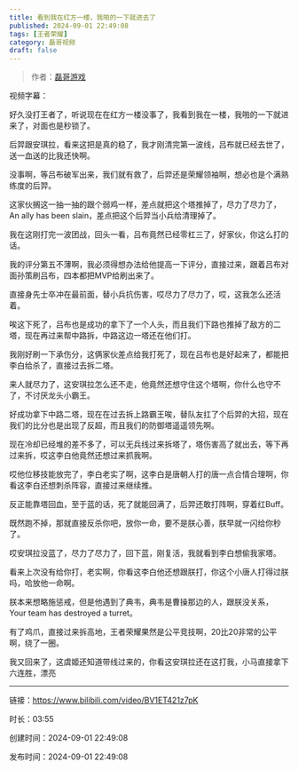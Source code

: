 ```yaml
---
title: 看到我在红方一楼，我啪的一下就进去了
published: 2024-09-01 22:49:08
tags: [王者荣耀]
category: 磊哥视频
draft: false
---
```



> 作者：[磊哥游戏](https://space.bilibili.com/268941858?spm_id_from=333.788.upinfo.head.click)

视频字幕：

好久没打王者了，听说现在在红方一楼没事了，我看到我在一楼，我啪的一下就进来了，对面也是秒锁了。

后羿跟安琪拉，看来这把是真的稳了，我才刚清完第一波线，吕布就已经去世了，送一血送的比我还快啊。

没事啊，等吕布破军出来，我们就有救了，后羿还是荣耀领袖啊，想必也是个满熟练度的后羿。

这家伙搁这一抽一抽的跟个弱鸡一样，差点就把这个塔推掉了，尽力了尽力了，An ally has been slain，差点把这个后羿当小兵给清理掉了。

我在这刚打完一波团战，回头一看，吕布竟然已经零杠三了，好家伙，你这么打的话。

我的评分第五不薄啊，我必须得想办法给他提高一下评分，直接过来，跟着吕布对面孙策刷吕布，四本都把MVP给刷出来了。

直接身先士卒冲在最前面，替小兵抗伤害，哎尽力了尽力了，哎，这我怎么还活着。

唉这下死了，吕布也是成功的拿下了一个人头，而且我们下路也推掉了敌方的二塔，现在再过来帮中路拆，中路这边一塔还在他们打。

我刚好刷一下承伤分，这俩家伙差点给我打死了，现在吕布也是好起来了，都能把李白给杀了，直接过去拆二塔。

来人就尽力了，这安琪拉怎么还不走，他竟然还想守住这个塔啊，你什么也守不了，不讨厌龙头小霸王。

好成功拿下中路二塔，现在在过去拆上路霸王唉，替队友扛了个后羿的大招，现在我们的比分也是出现了反超，而且我们的防御塔遥遥领先啊。

现在冷却已经堆的差不多了，可以无兵线过来拆塔了，塔伤害高了就出去，等下再过来拆，哎这李白他竟然还想过来抓我啊。

哎他位移技能放完了，李白老实了啊，这李白是唐朝人打的唐一点合情合理啊，你看这李白还想刺杀阵容，直接过来继续推。

反正能靠塔回血，至于蓝的话，死了就能回满了，后羿还敢打阵啊，穿着红Buff。

既然跑不掉，那就直接反杀你吧，放你一命，要不是朕心善，朕早就一闪给你秒了。

哎安琪拉没蓝了，尽力了尽力了，回下蓝，刚复活，我就看到李白想偷我家塔。

看来上次没有给你打，老实啊，你看这李白他还想跟朕打，你这个小唐人打得过朕吗，哈放他一命啊。

朕本来想略施惩戒，但是他遇到了典韦，典韦是曹操那边的人，跟朕没关系，Your team has destroyed a turret。

有了鸡爪，直接过来拆高地，王者荣耀果然是公平竞技啊，20比20非常的公平啊，绕了一圈。

我又回来了，这虞姬还知道带线过来的，你看这安琪拉还在这打我，小马直接拿下六连胜，漂亮

---


链接：https://www.bilibili.com/video/BV1ET421z7pK



时长：03:55

创建时间：2024-09-01 22:49:08

发布时间：2024-09-01 22:49:08
